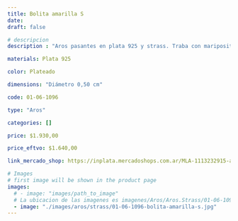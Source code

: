 ```yaml
---
title: Bolita amarilla S
date: 
draft: false

# descripcion
description : "Aros pasantes en plata 925 y strass. Traba con mariposita."

materials: Plata 925

color: Plateado

dimensions: "Diámetro 0,50 cm"

code: 01-06-1096

type: "Aros"

categories: []

price: $1.930,00

price_eftvo: $1.640,00

link_mercado_shop: https://inplata.mercadoshops.com.ar/MLA-1113232915-aros-plata-925-bolita-strass-amarilla-s-_JM

# Images
# first image will be shown in the product page
images:
  # - image: "images/path_to_image"
  # La ubicacion de las imagenes es imagenes/Aros/Aros.Strass/01-06-1096-bolita-amarilla-s
  - image: "./images/aros/strass/01-06-1096-bolita-amarilla-s.jpg"
---
```

